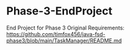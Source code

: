 # Phase-3-EndProject
End Project for Phase 3
Original Requirements: https://github.com/timfox456/java-fsd-phase3/blob/main/TaskManager/README.md
